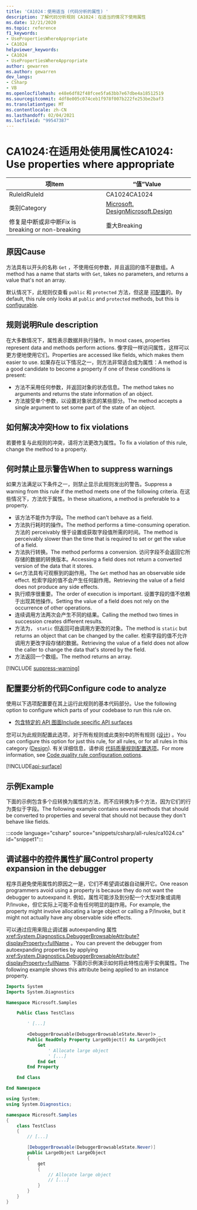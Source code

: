 ```yaml
---
title: 'CA1024：使用适当 (代码分析的属性) '
description: 了解代码分析规则 CA1024：在适当的情况下使用属性
ms.date: 12/21/2020
ms.topic: reference
f1_keywords:
- UsePropertiesWhereAppropriate
- CA1024
helpviewer_keywords:
- CA1024
- UsePropertiesWhereAppropriate
author: gewarren
ms.author: gewarren
dev_langs:
- CSharp
- VB
ms.openlocfilehash: e48e6df82f48fcee5fa63bb7e67dbe4a18512519
ms.sourcegitcommit: 4df8e005c074ceb1f978f007b222fe253be2baf3
ms.translationtype: MT
ms.contentlocale: zh-CN
ms.lasthandoff: 02/04/2021
ms.locfileid: "99547387"
---
```

# <a name="ca1024-use-properties-where-appropriate"></a><span data-ttu-id="5777c-103">CA1024:在适用处使用属性</span><span class="sxs-lookup"><span data-stu-id="5777c-103">CA1024: Use properties where appropriate</span></span>

| <span data-ttu-id="5777c-104">项</span><span class="sxs-lookup"><span data-stu-id="5777c-104">Item</span></span>                                     | <span data-ttu-id="5777c-105">“值”</span><span class="sxs-lookup"><span data-stu-id="5777c-105">Value</span></span>            |
|------------------------------------------|------------------|
| <span data-ttu-id="5777c-106">RuleId</span><span class="sxs-lookup"><span data-stu-id="5777c-106">RuleId</span></span>                                   | <span data-ttu-id="5777c-107">CA1024</span><span class="sxs-lookup"><span data-stu-id="5777c-107">CA1024</span></span>           |
| <span data-ttu-id="5777c-108">类别</span><span class="sxs-lookup"><span data-stu-id="5777c-108">Category</span></span>                                 | [<span data-ttu-id="5777c-109">Microsoft. Design</span><span class="sxs-lookup"><span data-stu-id="5777c-109">Microsoft.Design</span></span>](design-warnings.md) |
| <span data-ttu-id="5777c-110">修复是中断或非中断</span><span class="sxs-lookup"><span data-stu-id="5777c-110">Fix is breaking or non-breaking</span></span> | <span data-ttu-id="5777c-111">重大</span><span class="sxs-lookup"><span data-stu-id="5777c-111">Breaking</span></span>         |

## <a name="cause"></a><span data-ttu-id="5777c-112">原因</span><span class="sxs-lookup"><span data-stu-id="5777c-112">Cause</span></span>

<span data-ttu-id="5777c-113">方法具有以开头的名称 `Get` ，不使用任何参数，并且返回的值不是数组。</span><span class="sxs-lookup"><span data-stu-id="5777c-113">A method has a name that starts with `Get`, takes no parameters, and returns a value that's not an array.</span></span>

<span data-ttu-id="5777c-114">默认情况下，此规则仅查看 `public` 和 `protected` 方法，但这是 [可配置](#configure-code-to-analyze)的。</span><span class="sxs-lookup"><span data-stu-id="5777c-114">By default, this rule only looks at `public` and `protected` methods, but this is [configurable](#configure-code-to-analyze).</span></span>

## <a name="rule-description"></a><span data-ttu-id="5777c-115">规则说明</span><span class="sxs-lookup"><span data-stu-id="5777c-115">Rule description</span></span>

<span data-ttu-id="5777c-116">在大多数情况下，属性表示数据并执行操作。</span><span class="sxs-lookup"><span data-stu-id="5777c-116">In most cases, properties represent data and methods perform actions.</span></span> <span data-ttu-id="5777c-117">像字段一样访问属性，这样可以更方便地使用它们。</span><span class="sxs-lookup"><span data-stu-id="5777c-117">Properties are accessed like fields, which makes them easier to use.</span></span> <span data-ttu-id="5777c-118">如果存在以下情况之一，则方法非常适合成为属性：</span><span class="sxs-lookup"><span data-stu-id="5777c-118">A method is a good candidate to become a property if one of these conditions is present:</span></span>

- <span data-ttu-id="5777c-119">方法不采用任何参数，并返回对象的状态信息。</span><span class="sxs-lookup"><span data-stu-id="5777c-119">The method takes no arguments and returns the state information of an object.</span></span>
- <span data-ttu-id="5777c-120">方法接受单个参数，以设置对象状态的某些部分。</span><span class="sxs-lookup"><span data-stu-id="5777c-120">The method accepts a single argument to set some part of the state of an object.</span></span>

## <a name="how-to-fix-violations"></a><span data-ttu-id="5777c-121">如何解决冲突</span><span class="sxs-lookup"><span data-stu-id="5777c-121">How to fix violations</span></span>

<span data-ttu-id="5777c-122">若要修复与此规则的冲突，请将方法更改为属性。</span><span class="sxs-lookup"><span data-stu-id="5777c-122">To fix a violation of this rule, change the method to a property.</span></span>

## <a name="when-to-suppress-warnings"></a><span data-ttu-id="5777c-123">何时禁止显示警告</span><span class="sxs-lookup"><span data-stu-id="5777c-123">When to suppress warnings</span></span>

<span data-ttu-id="5777c-124">如果方法满足以下条件之一，则禁止显示此规则发出的警告。</span><span class="sxs-lookup"><span data-stu-id="5777c-124">Suppress a warning from this rule if the method meets one of the following criteria.</span></span> <span data-ttu-id="5777c-125">在这些情况下，方法优于属性。</span><span class="sxs-lookup"><span data-stu-id="5777c-125">In these situations, a method is preferable to a property.</span></span>

- <span data-ttu-id="5777c-126">该方法不能作为字段。</span><span class="sxs-lookup"><span data-stu-id="5777c-126">The method can't behave as a field.</span></span>
- <span data-ttu-id="5777c-127">方法执行耗时的操作。</span><span class="sxs-lookup"><span data-stu-id="5777c-127">The method performs a time-consuming operation.</span></span> <span data-ttu-id="5777c-128">方法的 perceivably 慢于设置或获取字段值所需的时间。</span><span class="sxs-lookup"><span data-stu-id="5777c-128">The method is perceivably slower than the time that is required to set or get the value of a field.</span></span>
- <span data-ttu-id="5777c-129">方法执行转换。</span><span class="sxs-lookup"><span data-stu-id="5777c-129">The method performs a conversion.</span></span> <span data-ttu-id="5777c-130">访问字段不会返回它所存储的数据的转换版本。</span><span class="sxs-lookup"><span data-stu-id="5777c-130">Accessing a field does not return a converted version of the data that it stores.</span></span>
- <span data-ttu-id="5777c-131">`Get`方法具有可观察到的副作用。</span><span class="sxs-lookup"><span data-stu-id="5777c-131">The `Get` method has an observable side effect.</span></span> <span data-ttu-id="5777c-132">检索字段的值不会产生任何副作用。</span><span class="sxs-lookup"><span data-stu-id="5777c-132">Retrieving the value of a field does not produce any side effects.</span></span>
- <span data-ttu-id="5777c-133">执行顺序很重要。</span><span class="sxs-lookup"><span data-stu-id="5777c-133">The order of execution is important.</span></span> <span data-ttu-id="5777c-134">设置字段的值不依赖于出现其他操作。</span><span class="sxs-lookup"><span data-stu-id="5777c-134">Setting the value of a field does not rely on the occurrence of other operations.</span></span>
- <span data-ttu-id="5777c-135">连续调用方法两次会产生不同的结果。</span><span class="sxs-lookup"><span data-stu-id="5777c-135">Calling the method two times in succession creates different results.</span></span>
- <span data-ttu-id="5777c-136">方法为， `static` 但返回可由调用方更改的对象。</span><span class="sxs-lookup"><span data-stu-id="5777c-136">The method is `static` but returns an object that can be changed by the caller.</span></span> <span data-ttu-id="5777c-137">检索字段的值不允许调用方更改字段存储的数据。</span><span class="sxs-lookup"><span data-stu-id="5777c-137">Retrieving the value of a field does not allow the caller to change the data that's stored by the field.</span></span>
- <span data-ttu-id="5777c-138">方法返回一个数组。</span><span class="sxs-lookup"><span data-stu-id="5777c-138">The method returns an array.</span></span>

[!INCLUDE [suppress-warning](../../../../includes/code-analysis/suppress-warning.md)]

## <a name="configure-code-to-analyze"></a><span data-ttu-id="5777c-139">配置要分析的代码</span><span class="sxs-lookup"><span data-stu-id="5777c-139">Configure code to analyze</span></span>

<span data-ttu-id="5777c-140">使用以下选项配置要在其上运行此规则的基本代码部分。</span><span class="sxs-lookup"><span data-stu-id="5777c-140">Use the following option to configure which parts of your codebase to run this rule on.</span></span>

- [<span data-ttu-id="5777c-141">包含特定的 API 图面</span><span class="sxs-lookup"><span data-stu-id="5777c-141">Include specific API surfaces</span></span>](#include-specific-api-surfaces)

<span data-ttu-id="5777c-142">您可以为此规则配置此选项，对于所有规则或此类别中的所有规则 ([设计](design-warnings.md)) 。</span><span class="sxs-lookup"><span data-stu-id="5777c-142">You can configure this option for just this rule, for all rules, or for all rules in this category ([Design](design-warnings.md)).</span></span> <span data-ttu-id="5777c-143">有关详细信息，请参阅 [代码质量规则配置选项](../code-quality-rule-options.md)。</span><span class="sxs-lookup"><span data-stu-id="5777c-143">For more information, see [Code quality rule configuration options](../code-quality-rule-options.md).</span></span>

[!INCLUDE[api-surface](~/includes/code-analysis/api-surface.md)]

## <a name="example"></a><span data-ttu-id="5777c-144">示例</span><span class="sxs-lookup"><span data-stu-id="5777c-144">Example</span></span>

<span data-ttu-id="5777c-145">下面的示例包含多个应转换为属性的方法，而不应转换为多个方法，因为它们的行为类似于字段。</span><span class="sxs-lookup"><span data-stu-id="5777c-145">The following example contains several methods that should be converted to properties and several that should not because they don't behave like fields.</span></span>

:::code language="csharp" source="snippets/csharp/all-rules/ca1024.cs" id="snippet1":::

## <a name="control-property-expansion-in-the-debugger"></a><span data-ttu-id="5777c-146">调试器中的控件属性扩展</span><span class="sxs-lookup"><span data-stu-id="5777c-146">Control property expansion in the debugger</span></span>

<span data-ttu-id="5777c-147">程序员避免使用属性的原因之一是，它们不希望调试器自动展开它。</span><span class="sxs-lookup"><span data-stu-id="5777c-147">One reason programmers avoid using a property is because they do not want the debugger to autoexpand it.</span></span> <span data-ttu-id="5777c-148">例如，属性可能涉及到分配一个大型对象或调用 P/Invoke，但它实际上可能不会有任何明显的副作用。</span><span class="sxs-lookup"><span data-stu-id="5777c-148">For example, the property might involve allocating a large object or calling a P/Invoke, but it might not actually have any observable side effects.</span></span>

<span data-ttu-id="5777c-149">可以通过应用来阻止调试器 autoexpanding 属性 <xref:System.Diagnostics.DebuggerBrowsableAttribute?displayProperty=fullName> 。</span><span class="sxs-lookup"><span data-stu-id="5777c-149">You can prevent the debugger from autoexpanding properties by applying <xref:System.Diagnostics.DebuggerBrowsableAttribute?displayProperty=fullName>.</span></span> <span data-ttu-id="5777c-150">下面的示例演示如何将此特性应用于实例属性。</span><span class="sxs-lookup"><span data-stu-id="5777c-150">The following example shows this attribute being applied to an instance property.</span></span>

```vb
Imports System
Imports System.Diagnostics

Namespace Microsoft.Samples

    Public Class TestClass

        ' [...]

        <DebuggerBrowsable(DebuggerBrowsableState.Never)> _
        Public ReadOnly Property LargeObject() As LargeObject
            Get
                ' Allocate large object
                ' [...]
            End Get
        End Property

    End Class

End Namespace
```

```csharp
using System;
using System.Diagnostics;

namespace Microsoft.Samples
{
    class TestClass
    {
        // [...]

        [DebuggerBrowsable(DebuggerBrowsableState.Never)]
        public LargeObject LargeObject
        {
            get
            {
                // Allocate large object
                // [...]
            }
        }
    }
}
```
